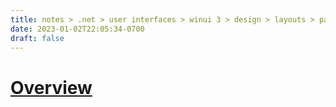 ```yaml
---
title: notes > .net > user interfaces > winui 3 > design > layouts > panels > custom panels (panel base class)
date: 2023-01-02T22:05:34-0700
draft: false
---
```

# [Overview](https://learn.microsoft.com/en-us/windows/apps/design/layout/custom-panels-overview)
